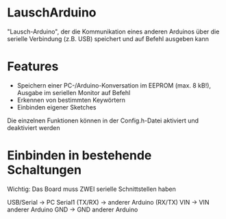 # LauschArduino

"Lausch-Arduino", der die Kommunikation eines anderen Arduinos über die serielle Verbindung (z.B. USB) speichert und auf Befehl ausgeben kann

# Features
 - Speichern einer PC-/Arduino-Konversation im EEPROM (max. 8 kB!), Ausgabe im seriellen Monitor auf Befehl
 - Erkennen von bestimmten Keywörtern
 - Einbinden eigener Sketches

 Die einzelnen Funktionen können in der Config.h-Datei aktiviert und deaktiviert werden

# Einbinden in bestehende Schaltungen

Wichtig: Das Board muss ZWEI serielle Schnittstellen haben

USB/Serial -> PC
Serial1 (TX/RX) -> anderer Arduino (RX/TX)
VIN -> VIN anderer Arduino
GND -> GND anderer Arduino
